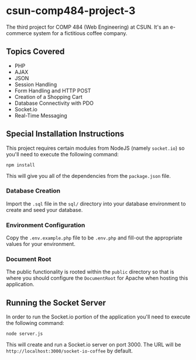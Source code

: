# csun-comp484-project-3
The third project for COMP 484 (Web Engineering) at CSUN. It's an e-commerce system for a fictitious coffee company.

## Topics Covered

- PHP
- AJAX
- JSON
- Session Handling
- Form Handling and HTTP POST
- Creation of a Shopping Cart
- Database Connectivity with PDO
- Socket.io
- Real-Time Messaging

## Special Installation Instructions

This project requires certain modules from NodeJS (namely `socket.io`) so you'll need to execute the following command:

```npm install```

This will give you all of the dependencies from the `package.json` file.

### Database Creation

Import the `.sql` file in the `sql/` directory into your database environment to create and seed your database.

### Environment Configuration

Copy the `.env.example.php` file to be `.env.php` and fill-out the appropriate values for your environment.

### Document Root

The public functionality is rooted within the `public` directory so that is where you should configure the `DocumentRoot` for Apache when hosting this application.

## Running the Socket Server

In order to run the Socket.io portion of the application you'll need to execute the following command:

```node server.js```

This will create and run a Socket.io server on port 3000. The URL will be `http://localhost:3000/socket-io-coffee` by default.